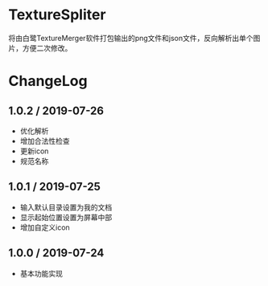 # TextureSpliter

将由白鹭TextureMerger软件打包输出的png文件和json文件，反向解析出单个图片，方便二次修改。

# ChangeLog

## 1.0.2 / 2019-07-26

- 优化解析
- 增加合法性检查
- 更新icon
- 规范名称

## 1.0.1 / 2019-07-25

- 输入默认目录设置为我的文档
- 显示起始位置设置为屏幕中部
- 增加自定义icon

## 1.0.0 / 2019-07-24

- 基本功能实现

